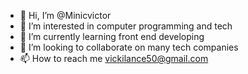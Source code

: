 - 👋 Hi, I’m @Minicvictor
- 👀 I’m interested in computer programming and tech
- 🌱 I’m currently learning front end developing
- 💞️ I’m looking to collaborate on many tech companies
- 📫 How to reach me vickilance50@gmail.com

<!---
Minicvictor/Minicvictor is a ✨ special ✨ repository because its `README.md` (this file) appears on your GitHub profile.
You can click the Preview link to take a look at your changes.
--->
